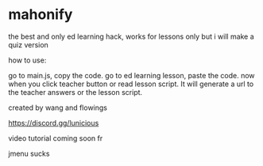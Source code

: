 # mahonify
the best and only ed learning hack, works for lessons only but i will make a quiz version


how to use:

go to main.js, copy the code. go to ed learning lesson, paste the code. 
now when you click teacher button or read lesson script. It will generate a url to 
the teacher answers or the lesson script.

created by wang and flowings

https://discord.gg/lunicious

video tutorial coming soon fr

jmenu sucks
